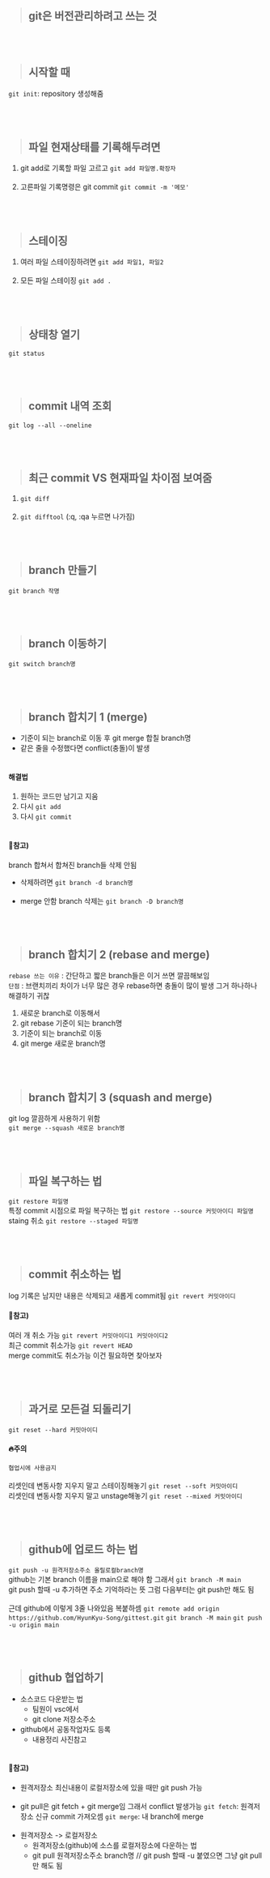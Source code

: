 > ## git은 버전관리하려고 쓰는 것<br>
<br><br>
> ## 시작할 때
`git init`: repository 생성해줌<br><br><br><br>

> ## 파일 현재상태를 기록해두려면
1. git add로 기록할 파일 고르고
`git add 파일명.확장자`<br><br>
2. 고른파일 기록명령은 git commit
`git commit -m '메모'`<br><br><br><br>

> ## 스테이징
1. 여러 파일 스테이징하려면
`git add 파일1, 파일2`<br><br>
2. 모든 파일 스테이징
`git add .`<br><br><br><br>

> ## 상태창 열기
`git status`<br><br><br><br>

> ## commit 내역 조회
`git log --all --oneline`<br><br><br><br>

> ## 최근 commit VS 현재파일 차이점 보여줌
1. `git diff`<br><br>
2. `git difftool` (:q, :qa 누르면 나가짐)<br><br><br><br>

> ## branch 만들기
`git branch 작명`<br><br><br><br>

> ## branch 이동하기
`git switch branch명`<br><br><br><br>

> ## branch 합치기 1 (merge)
- 기준이 되는 branch로 이동 후 git merge 합칠 branch명
- 같은 줄을 수정했다면 conflict(충돌)이 발생<br><br>
#### 해결법
1. 원하는 코드만 남기고 지움
2. 다시 `git add`
3. 다시 `git commit`<br><br>
#### 📍참고) 
branch 합쳐서 합쳐진 branch들 삭제 안됨
- 삭제하려면
`git branch -d branch명`<br><br>
- merge 안함 branch 삭제는
`git branch -D branch명`<br><br><br><br>

> ## branch 합치기 2 (rebase and merge)
`rebase 쓰는 이유`
: 간단하고 짧은 branch들은 이거 쓰면 깔끔해보임<br>
`단점`
: 브랜치끼리 차이가 너무 많은 경우 rebase하면 충돌이 많이 발생 그거 하나하나 해결하기 귀찮<br>
1. 새로운 branch로 이동해서
2. git rebase 기준이 되는 branch명
3. 기준이 되는 branch로 이동
4. git merge 새로운 branch명<br><br><br><br>

> ## branch 합치기 3 (squash and merge)
git log 깔끔하게 사용하기 위함<br>
`git merge --squash 새로운 branch명`<br><br><br><br>

> ## 파일 복구하는 법
`git restore 파일명`<br>
특정 commit 시점으로 파일 복구하는 법
`git restore --source 커밋아이디 파일명`<br>
staing 취소
`git restore --staged 파일명`<br><br><br><br>

> ## commit 취소하는 법
log 기록은 남지만 내용은 삭제되고 새롭게 commit됨
`git revert 커밋아이디`<br>
#### 📍참고) 
여러 개 취소 가능
`git revert 커밋아이디1 커밋아이디2`<br>
최근 commit 취소가능
`git revert HEAD`<br>
merge commit도 취소가능
이건 필요하면 찾아보자<br><br><br><br>

> ## 과거로 모든걸 되돌리기
`git reset --hard 커밋아이디`
#### 🔥주의
`협업시에 사용금지`<br><br>
리셋인데 변동사항 지우지 말고 스테이징해놓기
`git reset --soft 커밋아이디`<br>
리셋인데 변동사항 지우지 말고 unstage해놓기
`git reset --mixed 커밋아이디`<br><br><br><br>

> ## github에 업로드 하는 법
`git push -u 원격저장소주소 올릴로컬branch명`<br>
github는 기본 branch 이름을 main으로 해야 함
그래서 `git branch -M main`<br>
git push 할때 -u 추가하면 주소 기억하라는 뜻
그럼 다음부터는 git push만 해도 됨<br><br>
근데 github에 이렇게 3줄 나와있음 복붙하셈
`git remote add origin https://github.com/HyunKyu-Song/gittest.git`
`git branch -M main`
`git push -u origin main`<br><br><br><br>

> ## github 협업하기
- 소스코드 다운받는 법
  - 팀원이 vsc에서
  - git clone 저장소주소<br>
- github에서 공동작업자도 등록
  - 내용정리 사진참고<br><br>
#### 📍참고)
- 원격저장소 최신내용이 로컬저장소에 있을 때만 git push 가능<br><br>
- git pull은 git fetch + git merge임 그래서 conflict 발생가능
`git fetch`: 원격저장소 신규 commit 가져오셈
`git merge`: 내 branch에 merge<br><br>
- 원격저장소 -> 로컬저장소
  - 원격저장소(github)에 소스를 로컬저장소에 다운하는 법
  - git pull 원격저장소주소 branch명	// git push 할때 -u 붙였으면 그냥 git pull만 해도 됨
